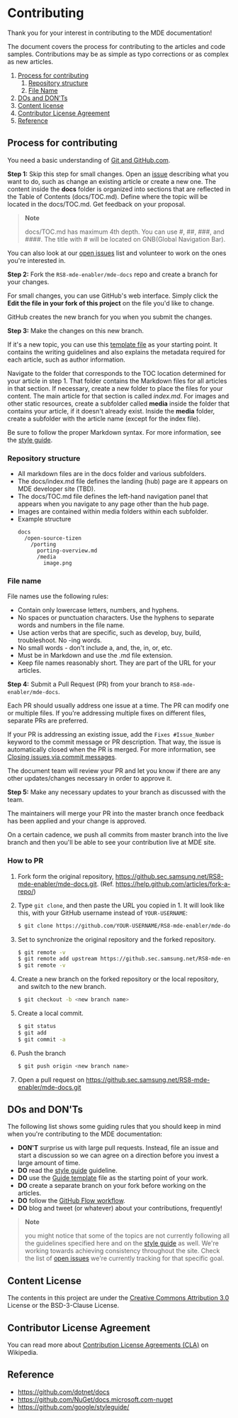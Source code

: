 # Contributing

Thank you for your interest in contributing to the MDE documentation!

The document covers the process for contributing to the articles and code samples. Contributions may be as simple as typo corrections or as complex as new articles.

1.  [Process for contributing](#process-for-contributing)
    1. [Repository structure](#repository-structure)
    1. [File Name](#file-name)
1.  [DOs and DON'Ts](#dos-and-donts)
1.  [Content license](#content-license)
1.  [Contributor License Agreement](#contributor-license-agreement)
1.  [Reference](#reference)


## Process for contributing

You need a basic understanding of [Git and GitHub.com](https://guides.github.com/activities/hello-world/).

**Step 1:** Skip this step for small changes. Open an [issue](https://https://github.sec.samsung.net/RS8-mde-enabler/mde-docs/issues) describing what you want to do, such as change an existing article or create a new one.
The content inside the **docs** folder is organized into sections that are reflected in the Table of Contents (docs/TOC.md). Define where the topic will be located in the docs/TOC.md. Get feedback on your proposal.

> **Note**
>
> docs/TOC.md has maximum 4th depth. You can use #, ##, ###, and ####. The title with # will be located on GNB(Global Navigation Bar).


You can also look at our [open issues](https://github.sec.samsung.net/RS8-mde-enabler/mde-docs/issues) list and volunteer to work on the ones you're interested in.

**Step 2:** Fork the `RS8-mde-enabler/mde-docs` repo and create a branch for your changes.

For small changes, you can use GitHub's web interface. Simply click the **Edit the file in your fork of this project** on the file you'd like to change.

GitHub creates the new branch for you when you submit the changes.

**Step 3:** Make the changes on this new branch.

If it's a new topic, you can use this [template file](styleguide/template-guide.md) as your starting point. It contains the writing guidelines and also explains the metadata required for each article, such as author information.

Navigate to the folder that corresponds to the TOC location determined for your article in step 1.
That folder contains the Markdown files for all articles in that section.
If necessary, create a new folder to place the files for your content. The main article for that section is called *index.md*.
For images and other static resources, create a subfolder called **media** inside the folder that contains your article, if it doesn't already exist. Inside the **media** folder, create a subfolder with the article name (except for the index file).

Be sure to follow the proper Markdown syntax. For more information, see the [style guide](styleguide/style.md).


### Repository structure

- All markdown files are in the docs folder and various subfolders.
- The docs/index.md file defines the landing (hub) page are it appears on MDE developer site (TBD).
- The docs/TOC.md file defines the left-hand navigation panel that appears when you navigate to any page other than the hub page.
- Images are contained within media folders within each subfolder.
- Example structure
  ```
  docs
    /open-source-tizen
      /porting
        porting-overview.md
        /media
          image.png
  ```

### File name

File names use the following rules:
- Contain only lowercase letters, numbers, and hyphens.
- No spaces or punctuation characters. Use the hyphens to separate words and numbers in the file name.
- Use action verbs that are specific, such as develop, buy, build, troubleshoot. No -ing words.
- No small words - don't include a, and, the, in, or, etc.
- Must be in Markdown and use the .md file extension.
- Keep file names reasonably short. They are part of the URL for your articles.

**Step 4:** Submit a Pull Request (PR) from your branch to `RS8-mde-enabler/mde-docs`.

Each PR should usually address one issue at a time. The PR can modify one or multiple files. If you're addressing multiple fixes on different files, separate PRs are preferred.

If your PR is addressing an existing issue, add the `Fixes #Issue_Number` keyword to the commit message or PR description. That way, the issue is automatically closed when the PR is merged. For more information, see [Closing issues via commit messages](https://help.github.com/articles/closing-issues-via-commit-messages/).

The document team will review your PR and let you know if there are any other updates/changes necessary in order to approve it.

**Step 5:** Make any necessary updates to your branch as discussed with the team.

The maintainers will merge your PR into the master branch once feedback has been applied and your change is approved.

On a certain cadence, we push all commits from master branch into the live branch and then you'll be able to see your contribution live at MDE site.


### How to PR
1. Fork form the original repository, https://github.sec.samsung.net/RS8-mde-enabler/mde-docs.git.
   (Ref. https://help.github.com/articles/fork-a-repo/)

2. Type `git clone`, and then paste the URL you copied in 1. It will look like this, with your GitHub username instead of `YOUR-USERNAME`:
   ```bash
   $ git clone https://github.com/YOUR-USERNAME/RS8-mde-enabler/mde-docs.git
   ```
3. Set to synchronize the original repository and the forked repository.
   ```bash
   $ git remote -v
   $ git remote add upstream https://github.sec.samsung.net/RS8-mde-enabler/mde-docs.git
   $ git remote -v
   ```
4. Create a new branch on the forked repository or the local repository,
   and switch to the new branch.
   ```bash
   $ git checkout -b <new branch name>
   ```
5. Create a local commit.
   ```bash
   $ git status
   $ git add
   $ git commit -a
   ```
6. Push the branch
   ```bash
   $ git push origin <new branch name>
   ```
7. Open a pull request on https://github.sec.samsung.net/RS8-mde-enabler/mde-docs.git


## DOs and DON'Ts

The following list shows some guiding rules that you should keep in mind when you're contributing to the MDE documentation:

- **DON'T** surprise us with large pull requests. Instead, file an issue and start a discussion so we can agree on a direction before you invest a large amount of time.
- **DO** read the [style guide](styleguide/style.md) guideline.
- **DO** use the [Guide template](styleguide/template-guide.md) file as the starting point of your work.
- **DO** create a separate branch on your fork before working on the articles.
- **DO** follow the [GitHub Flow workflow](https://guides.github.com/introduction/flow/).
- **DO** blog and tweet (or whatever) about your contributions, frequently!

> **Note**
>
> you might notice that some of the topics are not currently following all the guidelines specified here and on the [style guide](./styleguide/style.md) as well. We're working towards achieving consistency throughout the site. Check the list of [open issues](https://github.sec.samsung.net/RS8-mde-enabler/mde-docs/issues?q=is%3Aissue+is%3Aopen) we're currently tracking for that specific goal.

## Content License

The contents in this project are under the [Creative Commons Attribution 3.0](http://creativecommons.org/licenses/by/3.0/) License or the BSD-3-Clause License.

## Contributor License Agreement

You can read more about [Contribution License Agreements (CLA)](https://en.wikipedia.org/wiki/Contributor_License_Agreement) on Wikipedia.

## Reference

- https://github.com/dotnet/docs
- https://github.com/NuGet/docs.microsoft.com-nuget
- https://github.com/google/styleguide/

